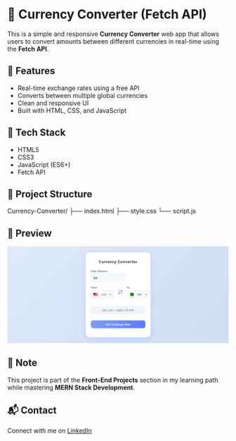 # 💱 Currency Converter (Fetch API)

This is a simple and responsive **Currency Converter** web app that allows users to convert amounts between different currencies in real-time using the **Fetch API**.

## 🚀 Features

- Real-time exchange rates using a free API
- Converts between multiple global currencies
- Clean and responsive UI
- Built with HTML, CSS, and JavaScript

## 🧪 Tech Stack

- HTML5
- CSS3
- JavaScript (ES6+)
- Fetch API

## 📂 Project Structure

Currency-Converter/
├── index.html
├── style.css
└── script.js



## 📸 Preview

![Currency Converter UI image](image.png)

## 📌 Note

This project is part of the **Front-End Projects** section in my learning path while mastering **MERN Stack Development**.

## 📬 Contact

Connect with me on [LinkedIn](https://www.linkedin.com/in/jawad-arshad-81773830a/)
